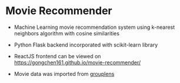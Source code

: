 # Movie Recommender

* Machine Learning movie recommendation system using k-nearest neighbors algorithm with cosine similarities
* Python Flask backend incorporated with scikit-learn library
* ReactJS frontend can be viewed on https://gongchen161.github.io/movie-recommender/

* Movie data was imported from [grouplens](http://files.grouplens.org/datasets/movielens/ml-latest-small-README.html)